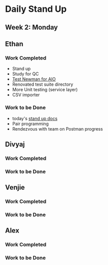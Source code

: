 # Daily Stand Up
## Week 2: Monday

## Ethan

### Work Completed

- Stand up
- Study for QC
- [Test Newman for AIO](https://aiosupport.atlassian.net/wiki/spaces/AioTests/pages/2027225147/Postman+via+Newman+Report#Newman-Setup)
- Renovated test suite directory
- More Unit testing (service layer)
- CSV importer


### Work to be Done

- today's [stand up docs](https://github.com/ethbra-revature/team-planetarium/tree/docs/standup/materials/standup)
- Pair programming
- Rendezvous with team on Postman progress

## Divyaj

### Work Completed

### Work to be Done


## Venjie

### Work Completed

### Work to be Done

## Alex

### Work Completed

### Work to be Done